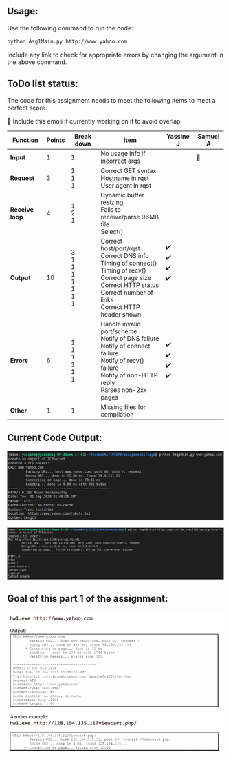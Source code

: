 ## Usage:

Use the following command to run the code:

```bash
python Asg1Main.py http://www.yahoo.com
```

Include any link to check for appropriate errors by changing the argument in the above command.

## ToDo list status:

The code for this assignment needs to meet the following items to meet a perfect score.

🚧 Include this emoji if currently working on it to avoid overlap

| **Function**  | **Points**  | **Break down**  | **Item**  | **Yassine J**  |  **Samuel A** |
|---------------|-------------|-----------------|-----------|----------------|---------------|
|   **Input**   |  1 |  1 | No usage info if incorrect args  |               |    🚧          |
|  **Request**  |  3 |  1<br />1<br />1<br />| Correct GET syntax<br />Hostname in rqst<br />User agent in rqst<br />|   |    |
|**Receive loop**| 4  | 1<br />2<br />1<br />  |  Dynamic buffer resizing<br /> Fails to receive/parse 96MB file<br /> Select()<br />  |   |   |
|  **Output**  | 10  | 3<br />1<br />1<br />1<br />1<br />1<br />1<br />1<br />  | Correct host/port/rqst<br />Correct DNS info<br />Timing of connect()<br />Timing of recv()<br />Correct page size<br />Correct HTTP status<br />Correct number of links<br />Correct HTTP header shown<br />   | :heavy_check_mark:<br />:heavy_check_mark:<br />:heavy_check_mark:<br />:heavy_check_mark:<br /><br /><br /><br /><br />  |<br /><br /><br /><br /><br /><br /><br /><br /> |
|  **Errors**  | 6  | 1<br />1<br />1<br />1<br />1<br />1<br />  | Handle invalid port/scheme<br />Notify of DNS failure<br />Notify of connect failure<br />Notify of recv() failure<br />Notify of non-HTTP reply <br />Parses non-2xx pages<br />  | <br />:heavy_check_mark:<br />:heavy_check_mark:<br />:heavy_check_mark:<br />:heavy_check_mark:<br /><br />  |    |
|  **Other**  | 1  | 1  | Missing files for compilation  |   |   |



## Current Code Output:

![Output](current_out.png)

![Fail Output](fail_output.png)

## Goal of this part 1 of the assignment:

![Goal](goal.png)
